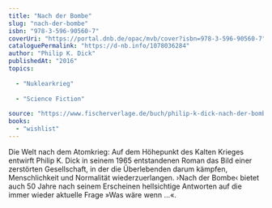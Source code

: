 ```yaml
---
title: "Nach der Bombe"
slug: "nach-der-bombe"
isbn: "978-3-596-90560-7"
coverUri: "https://portal.dnb.de/opac/mvb/cover?isbn=978-3-596-90560-7"
cataloguePermalink: "https://d-nb.info/1078036284"
author: "Philip K. Dick"
publishedAt: "2016"
topics:
  
  - "Nuklearkrieg"
    
  - "Science Fiction"
    
source: "https://www.fischerverlage.de/buch/philip-k-dick-nach-der-bombe-9783596905607"
books: 
  - "wishlist"
---
```

Die Welt nach dem Atomkrieg: Auf dem Höhepunkt des Kalten Krieges entwirft 
Philip K. Dick in seinem 1965 entstandenen Roman das Bild einer zerstörten 
Gesellschaft, in der die Überlebenden darum kämpfen, Menschlichkeit und 
Normalität wiederzuerlangen. ›Nach der Bombe‹ bietet auch 50 Jahre nach seinem 
Erscheinen hellsichtige Antworten auf die immer wieder aktuelle Frage »Was 
wäre wenn …«.